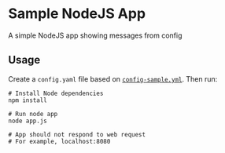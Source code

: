 # Sample NodeJS App

A simple NodeJS app showing messages from config


## Usage

Create a `config.yaml` file based on [`config-sample.yml`](./config-sample.yml). Then run:

```
# Install Node dependencies
npm install

# Run node app
node app.js

# App should not respond to web request
# For example, localhost:8080
```